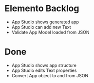 Elemento Backlog
================

- App Studio shows generated app
- App Studio can add new Text
- Validate App Model loaded from JSON

Done
====

- App Studio shows app structure
- App Studio edits Text properties
- Convert App object to and from JSON
